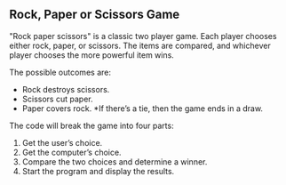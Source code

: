 ## Rock, Paper or Scissors Game 

"Rock paper scissors" is a classic two player game. Each player chooses either rock, paper, or scissors. 
The items are compared, and whichever player chooses the more powerful item wins.

The possible outcomes are:
- Rock destroys scissors.
- Scissors cut paper.
- Paper covers rock.
*If there’s a tie, then the game ends in a draw.

The code  will break the game into four parts:

1. Get the user’s choice.
2. Get the computer’s choice.
3. Compare the two choices and determine a winner.
4. Start the program and display the results.
